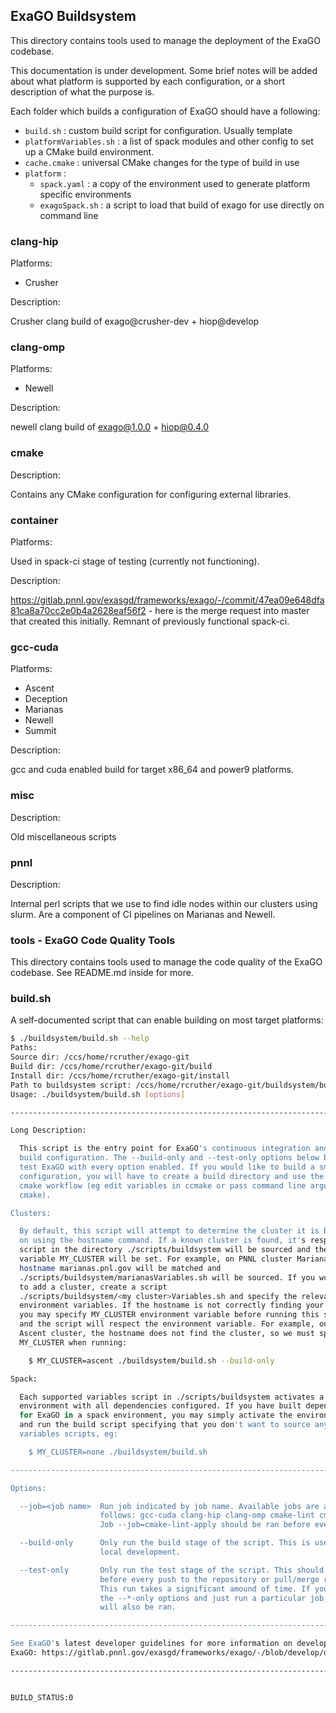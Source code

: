 ## ExaGO Buildsystem 

This directory contains tools used to manage the deployment of the ExaGO codebase.

This documentation is under development. Some brief notes will be added about what platform 
is supported by each configuration, or a short description of what the purpose is.

Each folder which builds a configuration of ExaGO should have a following:
- `build.sh` : custom build script for configuration. Usually template
- `platformVariables.sh` : a list of spack modules and other config to set up a CMake build environment.
- `cache.cmake` : universal CMake changes for the type of build in use
- `platform` :
  - `spack.yaml` : a copy of the environment used to generate platform specific environments
  - `exagoSpack.sh` : a script to load that build of exago for use directly on command line

### clang-hip

Platforms:

- Crusher

Description:

Crusher clang build of exago@crusher-dev + hiop@develop

### clang-omp

Platforms:

- Newell

Description:

newell clang build of exago@1.0.0 + hiop@0.4.0

### cmake

Description:

Contains any CMake configuration for configuring external libraries.

### container

Platforms:

Used in spack-ci stage of testing (currently not functioning).

Description:

https://gitlab.pnnl.gov/exasgd/frameworks/exago/-/commit/47ea09e648dfa81ca8a70cc2e0b4a2628eaf56f2 - here is the merge request into master that created this initially. Remnant of previously functional spack-ci.

### gcc-cuda

Platforms:
- Ascent
- Deception
- Marianas
- Newell
- Summit

Description:

gcc and cuda enabled build for target x86_64 and power9 platforms.

### misc

Description:

Old miscellaneous scripts

### pnnl

Description:

Internal perl scripts that we use to find idle nodes within our clusters using slurm. Are a component of CI pipelines on Marianas and Newell.

### tools - ExaGO Code Quality Tools

This directory contains tools used to manage the code quality of the ExaGO codebase. See README.md inside for more.

### build.sh

A self-documented script that can enable building on most target platforms:

```bash
$ ./buildsystem/build.sh --help
Paths:
Source dir: /ccs/home/rcruther/exago-git
Build dir: /ccs/home/rcruther/exago-git/build
Install dir: /ccs/home/rcruther/exago-git/install
Path to buildsystem script: /ccs/home/rcruther/exago-git/buildsystem/build.sh
Usage: ./buildsystem/build.sh [options]

--------------------------------------------------------------------------------

Long Description:

  This script is the entry point for ExaGO's continuous integration and default
  build configuration. The --build-only and --test-only options below build and
  test ExaGO with every option enabled. If you would like to build a smaller
  configuration, you will have to create a build directory and use the usual
  cmake workflow (eg edit variables in ccmake or pass command line arguments to
  cmake).

Clusters:

  By default, this script will attempt to determine the cluster it is being ran
  on using the hostname command. If a known cluster is found, it's respective
  script in the directory ./scripts/buildsystem will be sourced and the
  variable MY_CLUSTER will be set. For example, on PNNL cluster Marianas,
  hostname marianas.pnl.gov will be matched and
  ./scripts/buildsystem/marianasVariables.sh will be sourced. If you would like
  to add a cluster, create a script
  ./scripts/buildsystem/<my cluster>Variables.sh and specify the relevant
  environment variables. If the hostname is not correctly finding your cluster,
  you may specify MY_CLUSTER environment variable before running this script
  and the script will respect the environment variable. For example, on ORNL
  Ascent cluster, the hostname does not find the cluster, so we must specify
  MY_CLUSTER when running:

    $ MY_CLUSTER=ascent ./buildsystem/build.sh --build-only

Spack:

  Each supported variables script in ./scripts/buildsystem activates a spack
  environment with all dependencies configured. If you have built dependencies
  for ExaGO in a spack environment, you may simply activate the environment
  and run the build script specifying that you don't want to source any
  variables scripts, eg:

    $ MY_CLUSTER=none ./buildsystem/build.sh

--------------------------------------------------------------------------------

Options:

  --job=<job name>  Run job indicated by job name. Available jobs are as
                    follows: gcc-cuda clang-hip clang-omp cmake-lint cmake-lint-apply.
                    Job --job=cmake-lint-apply should be ran before every push.

  --build-only      Only run the build stage of the script. This is useful for
                    local development.

  --test-only       Only run the test stage of the script. This should be ran
                    before every push to the repository or pull/merge request.
                    This run takes a significant amound of time. If you omit
                    the --*-only options and just run a particular job, tests
                    will also be ran.

--------------------------------------------------------------------------------

See ExaGO's latest developer guidelines for more information on developing
ExaGO: https://gitlab.pnnl.gov/exasgd/frameworks/exago/-/blob/develop/docs/DeveloperGuidelines.md

--------------------------------------------------------------------------------


BUILD_STATUS:0
```
